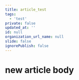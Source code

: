 ```yaml
---
title: article_test
tags:
  - 'test'
private: false
updated_at: ''
id: null
organization_url_name: null
slide: false
ignorePublish: false
---
```

# new article body
